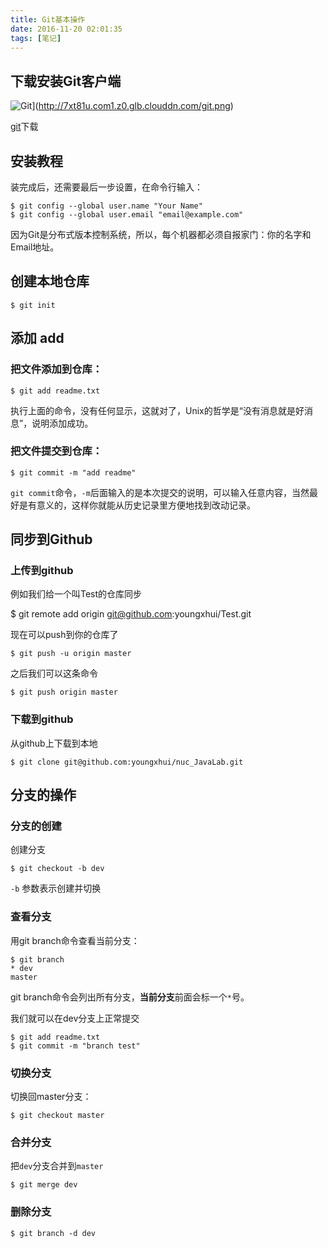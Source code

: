 ```yaml
---
title: Git基本操作
date: 2016-11-20 02:01:35
tags: [笔记]
---
```

 

## 下载安装Git客户端

![Git](http://7xt81u.com1.z0.glb.clouddn.com/git.png)](http://7xt81u.com1.z0.glb.clouddn.com/git.png)

[git](https://git-scm.com/download)下载

## 安装教程
<!--more-->

装完成后，还需要最后一步设置，在命令行输入：

    $ git config --global user.name "Your Name"
    $ git config --global user.email "email@example.com"
 

因为Git是分布式版本控制系统，所以，每个机器都必须自报家门：你的名字和Email地址。

## 创建本地仓库
	$ git init
   
## 添加 add

### 把文件添加到仓库：
    $ git add readme.txt

执行上面的命令，没有任何显示，这就对了，Unix的哲学是“没有消息就是好消息”，说明添加成功。

### 把文件提交到仓库：
    $ git commit -m "add readme"

`git commit`命令，`-m`后面输入的是本次提交的说明，可以输入任意内容，当然最好是有意义的，这样你就能从历史记录里方便地找到改动记录。

## 同步到Github

### 上传到github

例如我们给一个叫Test的仓库同步

   $ git remote add origin git@github.com:youngxhui/Test.git
   
现在可以push到你的仓库了

    $ git push -u origin master
	
之后我们可以这条命令

    $ git push origin master

### 下载到github

从github上下载到本地

    $ git clone git@github.com:youngxhui/nuc_JavaLab.git
    
## 分支的操作

### 分支的创建

创建分支

    $ git checkout -b dev

`-b` 参数表示创建并切换

### 查看分支
用git branch命令查看当前分支：

    $ git branch
    * dev
    master

git branch命令会列出所有分支，**当前分支**前面会标一个`*`号。

我们就可以在dev分支上正常提交

    $ git add readme.txt 
    $ git commit -m "branch test"
    

### 切换分支

切换回master分支：

    $ git checkout master

### 合并分支
把`dev`分支合并到`master`

    $ git merge dev

### 删除分支

    $ git branch -d dev

